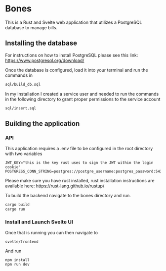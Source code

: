 # Bones
This is a Rust and Svelte web application that utilizes a PostgreSQL database to manage bills.

## Installing the database
For instructions on how to install PostgreSQL please see this link:
https://www.postgresql.org/download/

Once the database is configured, load it into your terminal and run the commands in
```bash
sql/build_db.sql
```

In my installation I created a service user and needed to run the commands in the following directory to grant proper permissions to the service account
```bash
sql/insert.sql
```

## Building the application

### API
This application requires a .env file to be configured in the root directory with two variables
```
JWT_KEY="this is the key rust uses to sign the JWT within the login cookie"
POSTGRESS_CONN_STRING=postgres://postgre_username:postgres_password:5432/postgres
```

Please make sure you have rust installed, rust installation instructions are available here:
https://rust-lang.github.io/rustup/

To build the backend navigate to the bones directory and run.
```bash
cargo build
cargo run
```
### Install and Launch Svelte UI
Once that is running you can then navigate to 
```
svelte/frontend
```
And run
```
npm install
npm run dev
```
